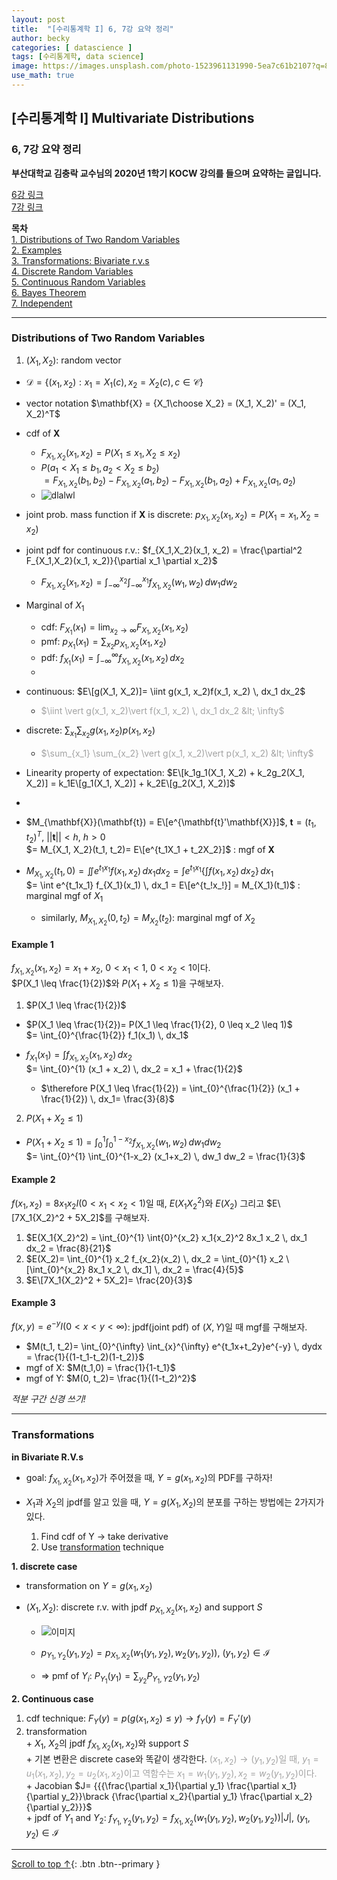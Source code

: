 ```yaml
---
layout: post
title:  "[수리통계학 I] 6, 7강 요약 정리"
author: becky
categories: [ datascience ]
tags: [수리통계학, data science]
image: https://images.unsplash.com/photo-1523961131990-5ea7c61b2107?q=80&w=1974&auto=format&fit=crop&ixlib=rb-4.0.3&ixid=M3wxMjA3fDB8MHxwaG90by1wYWdlfHx8fGVufDB8fHx8fA%3D%3D
use_math: true
---
```


## [수리통계학 I] Multivariate Distributions  
### 6, 7강 요약 정리  

**부산대학교 김충락 교수님의 2020년 1학기 KOCW 강의를 들으며 요약하는 글입니다.**  

[6강 링크](http://www.kocw.net/home/enrolment/enrolmentView.do?cid=7c789810ade43386&lid=82ee00e4daaee27b)  
[7강 링크](http://www.kocw.net/home/enrolment/enrolmentView.do?cid=7c789810ade43386&lid=884678081d449e34)  


**목차**  
[1. Distributions of Two Random Variables](#distributions-of-two-random-variables)  
[2. Examples](#example-1)  
[3. Transformations: Bivariate r.v.s](#transformations)  
[4. Discrete Random Variables](#discrete-random-variables)  
[5. Continuous Random Variables](#continuous-random-variables)  
[6. Bayes Theorem](#bayes-theorem)  
[7. Independent](#independent)  

---   

### Distributions of Two Random Variables  

1. $(X_1, X_2)$: random vector  
  + $\mathscr{D}= \lbrace(x_1, x_2): x_1= X_1(c), x_2= X_2(c), c\in\mathscr{C}\rbrace$  
  + vector notation $\mathbf{X} = {X_1\choose X_2} = (X_1, X_2)' = (X_1, X_2)^T$  
  
  + cdf of $\mathbf{X}$  
    * $F_{X_1,X_2}(x_1, x_2) = P(X_1 \leq x_1, X_2 \leq x_2)$  
    * $P(a_1 < X_1 \leq b_1, a_2 < X_2 \leq b_2)$  
      $= F_{X_1,X_2}(b_1, b_2) - F_{X_1,X_2}(a_1, b_2) - F_{X_1,X_2}(b_1, a_2) + F_{X_1,X_2}(a_1, a_2)$  
    * ![dlalwl](https://i.imgur.com/Vu01lCi.jpeg)  
    
  
  + joint prob. mass function if $\mathbf{X}$ is discrete: $p_{X_1,X_2}(x_1, x_2) = P(X_1= x_1, X_2= x_2)$  
  + joint pdf for continuous r.v.: $f_{X_1,X_2}(x_1, x_2) = \frac{\partial^2 F_{X_1,X_2}(x_1, x_2)}{\partial x_1 \partial x_2}$  
    * $F_{X_1,X_2}(x_1, x_2) = \int_{-\infty}^{x_2} \int_{-\infty}^{x_1} f_{X_1,X_2}(w_1, w_2) \, dw_1 dw_2$  
    
  
  + Marginal of $X_1$  
    * cdf: $F_{X_1}(x_1)= \lim_{x_2 \to \infty} F_{X_1,X_2}(x_1, x_2)$  
    * pmf: $p_{X_1}(x_1)= \sum_{x_2} p_{X_1,X_2}(x_1, x_2)$  
    * pdf: $f_{X_1}(x_1)= \int_{-\infty}^{\infty} f_{X_1,X_2}(x_1, x_2) \, dx_2$  
    
    -
  
  + continuous: $E\[g(X_1, X_2)]= \iint g(x_1, x_2)f(x_1, x_2) \, dx_1 dx_2$  
    * <span style='color:#A2A2A2'> $\iint \vert g(x_1, x_2)\vert f(x_1, x_2) \, dx_1 dx_2 &lt; \infty$ </span>  
  
  + discrete: $\sum_{x_1} \sum_{x_2} g(x_1, x_2)p(x_1, x_2)$  
    + <span style='color:#A2A2A2'> $\sum_{x_1} \sum_{x_2} \vert g(x_1, x_2)\vert p(x_1, x_2) &lt; \infty$ </span>  
  
    
  + Linearity property of expectation: $E\[k_1g_1(X_1, X_2) + k_2g_2(X_1, X_2)] = k_1E\[g_1(X_1, X_2)] + k_2E\[g_2(X_1, X_2)]$  
  
  -
  
  + $M_{\mathbf{X}}(\mathbf{t}) = E\[e^{\mathbf{t}'\mathbf{X}}]$,  $\mathbf{t}= (t_1, t_2)^T$,  $||\mathbf{t}|| < h$,  $h>0$  
    $= M_{X_1, X_2}(t_1, t_2)= E\[e^{t_1X_1 + t_2X_2}]$  : mgf of $\mathbf{X}$  
    
    
  + $M_{X_1, X_2}(t_1, 0) = \iint e^{t_1x_1}f(x_1, x_2) \, dx_1dx_2 = \int e^{t_1x_1} \lbrace\int f(x_1, x_2) \, dx_2\rbrace \, dx_1$  
    $= \int e^{t_1x_1} f_{X_1}(x_1) \, dx_1 = E\[e^{t_!x_!}] = M_{X_1}(t_1)$ : marginal mgf of $X_1$  
    
    * similarly, $M_{X_1, X_2}(0, t_2)= M_{X_2}(t_2)$: marginal mgf of $X_2$  
    
    
  
#### Example 1  

$f_{X_1,X_2}(x_1, x_2)= x_1 + x_2$,  $0 < x_1 < 1$,  $0 < x_2 < 1$이다.  
$P(X_1 \leq \frac{1}{2})$와 $P(X_1 + X_2 \leq 1)$을 구해보자.  

1. $P(X_1 \leq \frac{1}{2})$  
  * $P(X_1 \leq \frac{1}{2})= P(X_1 \leq \frac{1}{2}, 0 \leq x_2 \leq 1)$  
    $= \int_{0}^{\frac{1}{2}} f_1(x_1) \, dx_1$  
  * $f_{X_1}(x_1) = \int f_{X_1,X_2}(x_1, x_2) \, dx_2$  
    $= \int_{0}^{1} (x_1 + x_2) \, dx_2 = x_1 + \frac{1}{2}$  
  
    * $\therefore P(X_1 \leq \frac{1}{2}) = \int_{0}^{\frac{1}{2}} (x_1 + \frac{1}{2}) \, dx_1= \frac{3}{8}$  
  

2. $P(X_1 + X_2 \leq 1)$  
  * $P(X_1 + X_2 \leq 1)= \int_{0}^{1} \int_{0}^{1-x_2} f_{X_1,X_2}(w_1, w_2) \, dw_1 dw_2$  
    $= \int_{0}^{1} \int_{0}^{1-x_2} (x_1+x_2) \, dw_1 dw_2 = \frac{1}{3}$  
  


#### Example 2  

$f(x_1, x_2)= 8x_1x_2I(0 < x_1 < x_2 < 1)$일 때, $E(X_1{X_2}^2)$와 $E(X_2)$ 그리고 $E\[7X_1{X_2}^2 + 5X_2]$를 구해보자.  

1. $E(X_1{X_2}^2) = \int_{0}^{1} \int{0}^{x_2} x_1{x_2}^2 8x_1 x_2 \, dx_1 dx_2 = \frac{8}{21}$  
2. $E(X_2)= \int_{0}^{1} x_2 f_{x_2}(x_2) \, dx_2 = \int_{0}^{1} x_2 \[\int_{0}^{x_2} 8x_1 x_2 \, dx_1] \, dx_2 = \frac{4}{5}$  
3. $E\[7X_1{X_2}^2 + 5X_2]= \frac{20}{3}$  


#### Example 3  

$f(x,y)= e^{-y} I(0 < x < y < \infty)$: jpdf(joint pdf) of $(X, Y)$일 때 mgf를 구해보자.  

* $M(t_1, t_2)= \int_{0}^{\infty} \int_{x}^{\infty} e^{t_1x+t_2y}e^{-y} \, dydx = \frac{1}{(1-t_1-t_2)(1-t_2)}$  
* mgf of X: $M(t_1,0) = \frac{1}{1-t_1}$  
* mgf of Y: $M(0, t_2)= \frac{1}{(1-t_2)^2}$  

*적분 구간 신경 쓰기!*  


---  

### Transformations  

**in Bivariate R.V.s**  

* goal: $f_{X_1, X_2}(x_1, x_2)$가 주어졌을 때, $Y= g(x_1, x_2)$의 PDF를 구하자!  

* $X_1$과 $X_2$의 jpdf를 알고 있을 때, $Y= g(X_1, X_2)$의 분포를 구하는 방법에는 2가지가 있다.  
  1. Find cdf of Y → take derivative  
  2. Use <u>transformation</u> technique  
  

**1. discrete case**  
  * transformation on $Y= g(x_1, x_2)$  
  
  * $(X_1, X_2)$: discrete r.v. with jpdf $p_{X_1, X_2}(x_1, x_2)$ and support $S$  
    * ![이미지](https://i.imgur.com/J7ugTTO.jpeg)  
    
    * $p_{Y_1, Y_2}(y_1, y_2) = p_{X_1, X_2}(w_1(y_1,y_2), w_2(y_1,y_2))$,  $(y_1, y_2) \in \mathscr{I}$  
    * $\Rightarrow$ pmf of $Y_i$: $P_{Y_1}(y_1) = \sum_{y_2} P_{Y_1, Y2}(y_1, y_2)$  
    
**2. Continuous case**  
  1. cdf technique: $F_Y(y)= p(g(x_1, x_2) \leq y) \rightarrow f_Y(y)= F_Y'(y)$  
  2. transformation  
    + $X_1$, $X_2$의 jpdf $f_{X_1, X_2}(x_1, x_2)$와 support $S$  
    + 기본 변환은 discrete case와 똑같이 생각한다. <span style='color:#A2A2A2'>$(x_1, x_2) \rightarrow (y_1, y_2)$일 때, $y_1= u_1(x_1, x_2), y_2= u_2(x_1, x_2)$이고 역함수는 $x_1= w_1(y_1, y_2), x_2= w_2(y_1, y_2)$이다.</span>  
    + Jacobian $J= {{{\frac{\partial x_1}{\partial y_1}  \frac{\partial x_1}{\partial y_2}}\brack {\frac{\partial x_2}{\partial y_1}  \frac{\partial x_2}{\partial y_2}}}$  
    + jpdf of $Y_1$ and $Y_2$: $f_{Y_1, Y_2}(y_1, y_2)= f_{X_1, X_2}(w_1(y_1,y_2), w_2(y_1,y_2)) \vert J \vert$,  $(y_1, y_2) \in \mathscr{I}$  











---  

[Scroll to top ↑](#){: .btn .btn--primary }  







